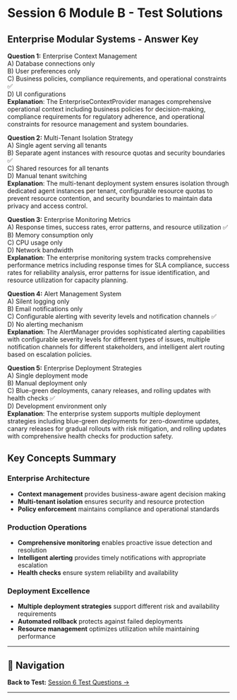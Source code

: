 # Session 6 Module B - Test Solutions

## Enterprise Modular Systems - Answer Key

**Question 1:** Enterprise Context Management  
A) Database connections only  
B) User preferences only  
C) Business policies, compliance requirements, and operational constraints ✅  
D) UI configurations  
**Explanation**: The EnterpriseContextProvider manages comprehensive operational context including business policies for decision-making, compliance requirements for regulatory adherence, and operational constraints for resource management and system boundaries.

**Question 2:** Multi-Tenant Isolation Strategy  
A) Single agent serving all tenants  
B) Separate agent instances with resource quotas and security boundaries ✅  
C) Shared resources for all tenants  
D) Manual tenant switching  
**Explanation**: The multi-tenant deployment system ensures isolation through dedicated agent instances per tenant, configurable resource quotas to prevent resource contention, and security boundaries to maintain data privacy and access control.

**Question 3:** Enterprise Monitoring Metrics  
A) Response times, success rates, error patterns, and resource utilization ✅  
B) Memory consumption only  
C) CPU usage only  
D) Network bandwidth  
**Explanation**: The enterprise monitoring system tracks comprehensive performance metrics including response times for SLA compliance, success rates for reliability analysis, error patterns for issue identification, and resource utilization for capacity planning.

**Question 4:** Alert Management System  
A) Silent logging only  
B) Email notifications only  
C) Configurable alerting with severity levels and notification channels ✅  
D) No alerting mechanism  
**Explanation**: The AlertManager provides sophisticated alerting capabilities with configurable severity levels for different types of issues, multiple notification channels for different stakeholders, and intelligent alert routing based on escalation policies.

**Question 5:** Enterprise Deployment Strategies  
A) Single deployment mode  
B) Manual deployment only  
C) Blue-green deployments, canary releases, and rolling updates with health checks ✅  
D) Development environment only  
**Explanation**: The enterprise system supports multiple deployment strategies including blue-green deployments for zero-downtime updates, canary releases for gradual rollouts with risk mitigation, and rolling updates with comprehensive health checks for production safety.

## Key Concepts Summary

### Enterprise Architecture  
- **Context management** provides business-aware agent decision making  
- **Multi-tenant isolation** ensures security and resource protection  
- **Policy enforcement** maintains compliance and operational standards  

### Production Operations  
- **Comprehensive monitoring** enables proactive issue detection and resolution  
- **Intelligent alerting** provides timely notifications with appropriate escalation  
- **Health checks** ensure system reliability and availability  

### Deployment Excellence  
- **Multiple deployment strategies** support different risk and availability requirements  
- **Automated rollback** protects against failed deployments  
- **Resource management** optimizes utilization while maintaining performance

---

## 🧭 Navigation

**Back to Test:** [Session 6 Test Questions →](Session6_*.md#multiple-choice-test)

---
